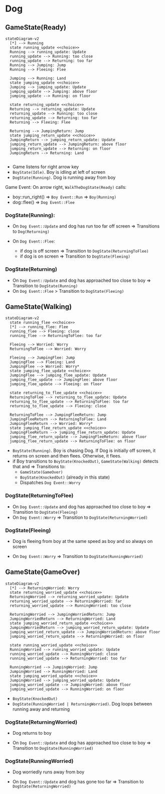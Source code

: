 # Dog

## GameState(Ready)

```mermaid
stateDiagram-v2
  [*] --> Running
  state running_update <<choice>>
  Running --> running_update: Update
  running_update --> Running: too close
  running_update --> Returning: too far
  Running --> Jumping: Jump
  Running --> Fleeing: Flee

  Jumping --> Running: Land
  state jumping_update <<choice>>
  Jumping --> jumping_update: Update
  jumping_update --> Jumping: above floor
  jumping_update --> Running: on floor

  state returning_update <<choice>>
  Returning --> returning_update: Update
  returning_update --> Running: too close
  returning_update --> Returning: too far
  Returning --> Fleeing: Flee

  Returning --> JumpingReturn: Jump
  state jumping_return_update <<choice>>
  JumpingReturn --> jumping_return_update: Update
  jumping_return_update --> JumpingReturn: above floor
  jumping_return_update --> Returning: on floor
  JumpingReturn --> Returning: Land


```

- Game listens for right arrow key
- `BoyState(Idle)`. Boy is idling at left of screen
- `DogState(Running)`. Dog is running away from boy

Game Event: On arrow right, `WalkTheDogState(Ready)` calls:

- boy::run_right() => `Boy Event::Run` => `Boy(Running)`
- dog::flee() => `Dog Event::Flee`

### DogState(Running):

- On `Dog Event::Update` and dog has run too far off screen => Transitions to `Dog(Returning)`
- On `Dog Event::Flee`:

  - if dog is off screen => Transition to `DogState(ReturningToFlee)`
  - if dog is on screen => Transition to `DogState(Fleeing)`

### DogState(Returning)

- On `Dog Event::Update` and dog has approached too close to boy => Transition to `DogState(Running)`
- On `Dog Event::Flee` > Transition to `DogState(Fleeing)`

## GameState(Walking)

```mermaid
stateDiagram-v2
  state running_flee <<choice>>
  [*] --> running_flee: Flee
  running_flee --> Fleeing: close
  running_flee --> ReturningToFlee: too far

  Fleeing --> Worried: Worry
  ReturningToFlee --> Worried: Worry

  Fleeing --> JumpingFlee: Jump
  JumpingFlee --> Fleeing: Land
  JumpingFlee --> Worried: Worry*
  state jumping_flee_update <<choice>>
  JumpingFlee --> jumping_flee_update: Update
  jumping_flee_update --> JumpingFlee: above floor
  jumping_flee_update --> Fleeing: on floor

  state returning_to_flee_update <<choice>>
  ReturningToFlee --> returning_to_flee_update: Update
  returning_to_flee_update --> ReturningToFlee: too far
  returning_to_flee_update --> Fleeing: close

  ReturningToFlee --> JumpingFleeReturn: Jump
  JumpingFleeReturn --> ReturningToFlee: Land
  JumpingFleeReturn --> Worried: Worry*
  state jumping_flee_return_update <<choice>>
  JumpingFleeReturn --> jumping_flee_return_update: Update
  jumping_flee_return_update --> JumpingFleeReturn: above floor
  jumping_flee_return_update --> ReturningToFlee: on floor
```

- `BoyState(Running)`. Boy is chasing Dog. If Dog is initially off screen, it returns on screen and then flees. Otherwise, it flees.
- if Boy transitions to `BoyState(KnockedOut)`, `GameState(Walking)` detects that and => Transitions to:
  - `GameState(GameOver)`
  - `BoyState(KnockedOut)` (already in this state)
  - Dispatches `Dog Event::Worry`

### DogState(ReturningToFlee)

- On `Dog Event::Update` and dog has approached too close to boy => Transition to `DogState(Fleeing)`
- On `Dog Event::Worry` => Transition to `DogState(ReturningWorried)`

### DogState(Fleeing)

- Dog is fleeing from boy at the same speed as boy and so always on screen

- On `Dog Event::Worry` => Transition to `DogState(RunningWorried)`

## GameState(GameOver)

```mermaid
stateDiagram-v2
  [*] --> ReturningWorried: Worry
  state returning_worried_update <<choice>>
  ReturningWorried --> returning_worried_update: Update
  returning_worried_update --> ReturningWorried: far
  returning_worried_update --> RunningWorried: too close

  ReturningWorried --> JumpingWorriedReturn: Jump
  JumpingWorriedReturn --> ReturningWorried: Land
  state jumping_worried_return_update <<choice>>
  JumpingWorriedReturn --> jumping_worried_return_update: Update
  jumping_worried_return_update --> JumpingWorriedReturn: above floor
  jumping_worried_return_update --> ReturningWorried: on floor

  state running_worried_update <<choice>>
  RunningWorried --> running_worried_update: Update
  running_worried_update --> RunningWorried: close
  running_worried_update --> ReturningWorried: too far

  RunningWorried --> JumpingWorried: Jump
  JumpingWorried --> RunningWorried: Land
  state jumping_worried_update <<choice>>
  JumpingWorried --> jumping_worried_update: Update
  jumping_worried_update --> JumpingWorried: above floor
  jumping_worried_update --> RunningWorried: on floor
```

- `BoyState(KnockedOut)`
- `DogState(RunningWorried | ReturningWorried)`. Dog loops between running away and returning

### DogState(ReturningWorried)

- Dog returns to boy

- On `Dog Event::Update` and dog has approached too close to boy => Transition to `DogState(RunningWorried)`

### DogState(RunningWorried)

- Dog worriedly runs away from boy

- On `Dog Event::Update` and dog has gone too far => Transition to `DogState(ReturningWorried)`
